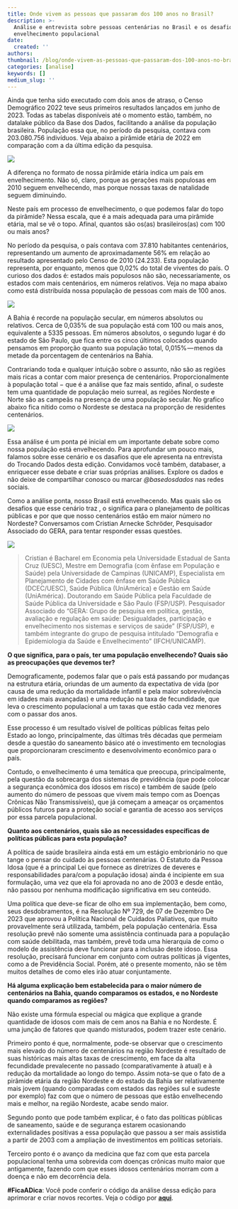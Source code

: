 ```yaml
---
title: Onde vivem as pessoas que passaram dos 100 anos no Brasil?
description: >-
  Análise e entrevista sobre pessoas centenárias no Brasil e os desafios do
  envelhecimento populacional
date:
  created: ''
authors:
thumbnail: /blog/onde-vivem-as-pessoas-que-passaram-dos-100-anos-no-brasil/image_0.png
categories: [analise]
keywords: []
medium_slug: ''
---
```

Ainda que tenha sido executado com dois anos de atraso, o Censo Demográfico 2022 teve seus primeiros resultados lançados em junho de 2023. Todas as tabelas disponíveis até o momento estão, também, no datalake público da Base dos Dados, facilitando a análise da população brasileira. População essa que, no período da pesquisa, contava com 203.080.756 indivíduos. Veja abaixo a pirâmide etária de 2022 em comparação com a da última edição da pesquisa.

<Image src="/blog/onde-vivem-as-pessoas-que-passaram-dos-100-anos-no-brasil/image_0.png"/>

A diferença no formato de nossa pirâmide etária indica um país em envelhecimento. Não só, claro, porque as gerações mais populosas em 2010 seguem envelhecendo, mas porque nossas taxas de natalidade seguem diminuindo.

Neste país em processo de envelhecimento, o que podemos falar do topo da pirâmide? Nessa escala, que é a mais adequada para uma pirâmide etária, mal se vê o topo. Afinal, quantos são os(as) brasileiros(as) com 100 ou mais anos?

No período da pesquisa, o país contava com 37.810 habitantes centenários, representando um aumento de aproximadamente 56% em relação ao resultado apresentado pelo Censo de 2010 (24.233). Esta população representa, por enquanto, menos que 0,02% do total de viventes do país. O curioso dos dados é: estados mais populosos não são, necessariamente, os estados com mais centenários, em números relativos. Veja no mapa abaixo como está distribuída nossa população de pessoas com mais de 100 anos.

<Image src="/blog/onde-vivem-as-pessoas-que-passaram-dos-100-anos-no-brasil/image_1.png"/>

A Bahia é recorde na população secular, em números absolutos ou relativos. Cerca de 0,035% de sua população está com 100 ou mais anos, equivalente a 5335 pessoas. Em números absolutos, o segundo lugar é do estado de São Paulo, que fica entre os cinco últimos colocados quando pensamos em proporção quanto sua população total, 0,015% — menos da metade da porcentagem de centenários na Bahia.

Contrariando toda e qualquer intuição sobre o assunto, não são as regiões mais ricas a contar com maior presença de centenários. Proporcionalmente à população total − que é a análise que faz mais sentido, afinal, o sudeste tem uma quantidade de população meio surreal, as regiões Nordeste e Norte são as campeãs na presença de uma população secular. No grafico abaixo fica nítido como o Nordeste se destaca na proporção de residentes centenários.

<Image src="/blog/onde-vivem-as-pessoas-que-passaram-dos-100-anos-no-brasil/image_2.png"/>

Essa análise é um ponta pé inicial em um importante debate sobre como nossa população está envelhecendo. Para aprofundar um pouco mais, falamos sobre esse cenário e os dasafios que ele apresenta na entrevista do Trocando Dados desta edição. Convidamos você também, databaser, a enriquecer esse debate e criar suas próprias análises. Explore os dados e não deixe de compartilhar conosco ou marcar *@basedosdados* nas redes sociais.

Como a análise ponta, nosso Brasil está envelhecendo. Mas quais são os desafios que esse cenário traz , o significa para o planejamento de políticas públicas e por que que nosso centenários estão em maior número no Nordeste? Conversamos com Cristian Arnecke Schröder, Pesquisador Associado do GERA, para tentar responder essas questões.

<Image src="/blog/onde-vivem-as-pessoas-que-passaram-dos-100-anos-no-brasil/image_3.png"/>

> Cristian é Bacharel em Economia pela Universidade Estadual de Santa Cruz (UESC), Mestre em Demografia (com ênfase em População e Saúde) pela Universidade de Campinas (UNICAMP), Especialista em Planejamento de Cidades com ênfase em Saúde Pública (DCEC/UESC), Saúde Pública (UniAmérica) e Gestão em Saúde (UniAmérica). Doutorando em Saúde Pública pela Faculdade de Saúde Pública da Universidade e São Paulo (FSP/USP). Pesquisador Associado do “GERA: Grupo de pesquisa em política, gestão, avaliação e regulação em saúde: Desigualdades, participação e envelhecimento nos sistemas e serviços de saúde” (FSP/USP), e também integrante do grupo de pesquisa intitulado “Demografia e Epidemiologia da Saúde e Envelhecimento” (IFCH/UNICAMP).

**O que significa, para o país, ter uma população envelhecendo? Quais são as preocupações que devemos ter?**

Demograficamente, podemos falar que o país está passando por mudanças na estrutura etária, oriundas de um aumento da expectativa de vida (por causa de uma redução da mortalidade infantil e pela maior sobrevivência em idades mais avançadas) e uma redução na taxa de fecundidade, que leva o crescimento populacional a um taxas que estão cada vez menores com o passar dos anos.

Esse processo é um resultado visível de políticas públicas feitas pelo Estado ao longo, principalmente, das últimas três décadas que permeiam desde a questão do saneamento básico até o investimento em tecnologias que proporcionaram crescimento e desenvolvimento econômico para o país.

Contudo, o envelhecimento é uma temática que preocupa, principalmente, pela questão da sobrecarga dos sistemas de previdência (que pode colocar a segurança econômica dos idosos em risco) e também de saúde (pelo aumento do número de pessoas que vivem mais tempo com as Doenças Crônicas Não Transmissíveis), que já começam a ameaçar os orçamentos públicos futuros para a proteção social e garantia de acesso aos serviços por essa parcela populacional.

**Quanto aos centenários, quais são as necessidades específicas de políticas públicas para esta população?**

A política de saúde brasileira ainda está em um estágio embrionário no que tange o pensar do cuidado às pessoas centenárias. O Estatuto da Pessoa Idosa (que é a principal Lei que fornece as diretrizes de deveres e responsabilidades para/com a população idosa) ainda é incipiente em sua formulação, uma vez que ela foi aprovada no ano de 2003 e desde então, não passou por nenhuma modificação significativa em seu conteúdo.

Uma política que deve-se ficar de olho em sua implementação, bem como, seus desdobramentos, é na Resolução Nº 729, de 07 de Dezembro De 2023 que aprovou a Política Nacional de Cuidados Paliativos, que muito provavelmente será utilizada, também, pela população centenária. Essa resolução prevê não somente uma assistência continuada para a população com saúde debilitada, mas também, prevê toda uma hierarquia de como o modelo de assistência deve funcionar para a inclusão deste idoso. Essa resolução, precisará funcionar em conjunto com outras políticas já vigentes, como a de Previdência Social. Porém, até o presente momento, não se têm muitos detalhes de como eles irão atuar conjuntamente.

**Há alguma explicação bem estabelecida para o maior número de centenários na Bahia, quando comparamos os estados, e no Nordeste quando comparamos as regiões?**

Não existe uma fórmula especial ou mágica que explique a grande quantidade de idosos com mais de cem anos na Bahia e no Nordeste. É uma junção de fatores que quando misturados, podem trazer este cenário.

Primeiro ponto é que, normalmente, pode-se observar que o crescimento mais elevado do número de centenários na região Nordeste é resultado de suas históricas mais altas taxas de crescimento, em face da alta fecundidade prevalecente no passado (comparativamente à atual) e à redução da mortalidade ao longo do tempo. Assim nota-se que o fato de a pirâmide etária da região Nordeste e do estado da Bahia ser relativamente mais jovem (quando comparadas com estados das regiões sul e sudeste por exemplo) faz com que o número de pessoas que estão envelhecendo mais e melhor, na região Nordeste, acabe sendo maior.

Segundo ponto que pode também explicar, é o fato das políticas públicas de saneamento, saúde e de segurança estarem ocasionando externalidades positivas a essa população que passou a ser mais assistida a partir de 2003 com a ampliação de investimentos em políticas setoriais.

Terceiro ponto é o avanço da medicina que faz com que esta parcela populacional tenha uma sobrevida com doenças crônicas muito maior que antigamente, fazendo com que esses idosos centenários morram com a doença e não em decorrência dela.

**#FicaADica**: Você pode conferir o código da análise dessa edição para aprimorar e criar novos recortes. Veja o código por [**aqui**](https://github.com/basedosdados/analises/blob/cc9f1cc092b5a07f247a3aae038d21dd9b4a135a/redes_sociais/br_ibge_censo_2022_centenarios.ipynb?utm_source=hs_email\&utm_medium=email&_hsenc=p2ANqtz--m2dyztBRl9vKlvBux7BZpvhAU5Ih8f9ufl81o9JrF8o8er2S17ulXMroikOA6Z9Wvt_H925HSMCuov12F83BWrjYUY2kXDcvB4hJX8jm0v2pq0TQ).
